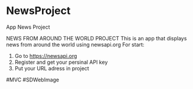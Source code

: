 # NewsProject
App News Project 

NEWS FROM AROUND THE WORLD PROJECT
This is an app that displays news from around the world using newsapi.org
For start:
1) Go to https://newsapi.org
2) Register and get your persinal API key 
3) Put your URL adress in project

#MVC #SDWebImage
